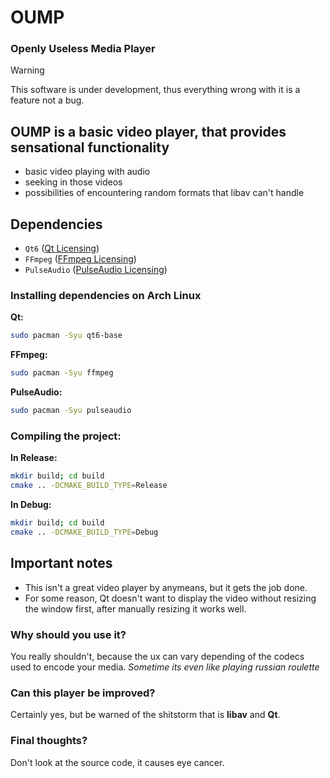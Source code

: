 # OUMP
### Openly Useless Media Player

> [!WARNING]
> This software is under development, thus everything wrong with it is a feature not a bug.

## OUMP is a basic video player, that provides sensational functionality
- basic video playing with audio
- seeking in those videos
- possibilities of encountering random formats that libav can't handle

## Dependencies
* `Qt6` ([Qt Licensing](https://doc.qt.io/qt-6/licensing.html))
* `FFmpeg` ([FFmpeg Licensing](https://www.ffmpeg.org/legal.html))
* `PulseAudio` ([PulseAudio Licensing](https://www.freedesktop.org/wiki/Software/PulseAudio/About/))

### Installing dependencies on Arch Linux
**Qt:**

```bash
sudo pacman -Syu qt6-base
```
**FFmpeg:**

```bash
sudo pacman -Syu ffmpeg
```

**PulseAudio:**

```bash
sudo pacman -Syu pulseaudio
```

### Compiling the project:
**In Release:**
```bash
mkdir build; cd build
cmake .. -DCMAKE_BUILD_TYPE=Release
```

**In Debug:**
```bash
mkdir build; cd build
cmake .. -DCMAKE_BUILD_TYPE=Debug
```

## Important notes

- This isn't a great video player by anymeans, but it gets the job done.
- For some reason, Qt doesn't want to display the video without resizing the window first, after manually resizing it works well.

### Why should you use it?

You really shouldn't, because the ux can vary depending of the codecs used to encode your media. *Sometime its even like playing russian roulette*

### Can this player be improved?

Certainly yes, but be warned of the shitstorm that is **libav** and **Qt**.

### Final thoughts?

Don't look at the source code, it causes eye cancer.


